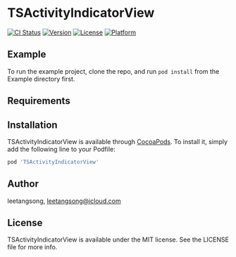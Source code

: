 # TSActivityIndicatorView

[![CI Status](https://img.shields.io/travis/leetangsong/TSActivityIndicatorView.svg?style=flat)](https://travis-ci.org/leetangsong/TSActivityIndicatorView)
[![Version](https://img.shields.io/cocoapods/v/TSActivityIndicatorView.svg?style=flat)](https://cocoapods.org/pods/TSActivityIndicatorView)
[![License](https://img.shields.io/cocoapods/l/TSActivityIndicatorView.svg?style=flat)](https://cocoapods.org/pods/TSActivityIndicatorView)
[![Platform](https://img.shields.io/cocoapods/p/TSActivityIndicatorView.svg?style=flat)](https://cocoapods.org/pods/TSActivityIndicatorView)

## Example

To run the example project, clone the repo, and run `pod install` from the Example directory first.

## Requirements

## Installation

TSActivityIndicatorView is available through [CocoaPods](https://cocoapods.org). To install
it, simply add the following line to your Podfile:

```ruby
pod 'TSActivityIndicatorView'
```

## Author

leetangsong, leetangsong@icloud.com

## License

TSActivityIndicatorView is available under the MIT license. See the LICENSE file for more info.

